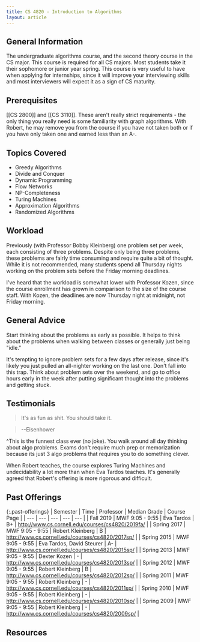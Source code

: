 ```yaml
---
title: CS 4820 - Introduction to Algorithms
layout: article
---
```


## General Information

The undergraduate algorithms course, and the second theory course in the CS major. This course is required for all CS majors. Most students take it their sophomore or junior year spring. This course is very useful to have when applying for internships, since it will improve your interviewing skills and most interviewers will expect it as a sign of CS maturity.

## Prerequisites

[[CS 2800]] and [[CS 3110]]. These aren't really strict requirements - the only thing you really need is some familiarity with graph algorithms. With Robert, he may remove you from the course if you have not taken both or if you have only taken one and earned less than an A-.

## Topics Covered

 - Greedy Algorithms
 - Divide and Conquer
 - Dynamic Programming
 - Flow Networks
 - NP-Completeness
 - Turing Machines
 - Approximation Algorithms
 - Randomized Algorithms

## Workload

Previously (with Professor Bobby Kleinberg) one problem set per week, each consisting of three problems. Despite only being three problems, these problems are fairly time consuming and require quite a bit of thought. While it is not recommended, many students spend all Thursday nights working on the problem sets before the Friday morning deadlines.

I've heard that the workload is somewhat lower with Professor Kozen, since the course enrollment has grown in comparison to the size of the course staff. With Kozen, the deadlines are now Thursday night at midnight, not Friday morning.

## General Advice

Start thinking about the problems as early as possible. It helps to think about the problems when walking between classes or generally just being "idle."

It's tempting to ignore problem sets for a few days after release, since it's likely you just pulled an all-nighter working on the last one. Don't fall into this trap. Think about problem sets over the weekend, and go to office hours early in the week after putting significant thought into the problems and getting stuck.

## Testimonials

> It's as fun as shit. You should take it.

> --Eisenhower

^This is the funnest class ever (no joke). You walk around all day thinking about algo problems. Exams don't require much prep or memorization because its just 3 algo problems that requires you to do something clever.

When Robert teaches, the course explores Turing Machines and undecidability a lot more than when Eva Tardos teaches. It's generally agreed that Robert's offering is more rigorous and difficult.

## Past Offerings

{:.past-offerings}
| Semester | Time | Professor | Median Grade | Course Page |
| --- | --- | --- | --- | --- |
| Fall 2019 | MWF 9:05 - 9:55 | Eva Tardos | B+ | <http://www.cs.cornell.edu/courses/cs4820/2019fa/> |
| Spring 2017 | MWF 9:05 - 9:55 | Robert Kleinberg | B | <http://www.cs.cornell.edu/courses/cs4820/2017sp/> |
| Spring 2015 | MWF 9:05 - 9:55 | Eva Tardos, David Steurer | A- | <http://www.cs.cornell.edu/courses/cs4820/2015sp/> |
| Spring 2013 | MWF 9:05 - 9:55 | Dexter Kozen | - | <http://www.cs.cornell.edu/courses/cs4820/2013sp/> |
| Spring 2012 | MWF 9:05 - 9:55 | Robert Kleinberg | B | <http://www.cs.cornell.edu/courses/cs4820/2012sp/> |
| Spring 2011 | MWF 9:05 - 9:55 | Robert Kleinberg | - | <http://www.cs.cornell.edu/courses/cs4820/2011sp/> |
| Spring 2010 | MWF 9:05 - 9:55 | Robert Kleinberg | - | <http://www.cs.cornell.edu/courses/cs4820/2010sp/> |
| Spring 2009 | MWF 9:05 - 9:55 | Robert Kleinberg | - | <http://www.cs.cornell.edu/courses/cs4820/2009sp/> |

## Resources
